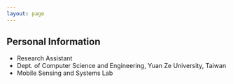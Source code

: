 ```yaml
---
layout: page
---  
```

 
## **Personal Information**
* Research Assistant
* Dept. of Computer Science and Engineering, Yuan Ze University, Taiwan
* Mobile Sensing and Systems Lab

